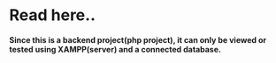 <h1>Read here..</h1>
<h4>Since this is a backend project(php project), it can only be viewed or tested using XAMPP(server) and a connected database.</h4>
